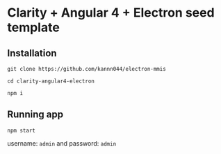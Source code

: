# Clarity + Angular 4 + Electron seed template

## Installation

```
git clone https://github.com/kannn044/electron-mmis

cd clarity-angular4-electron

npm i
```

## Running app

```
npm start
```

username: `admin` and password: `admin`
